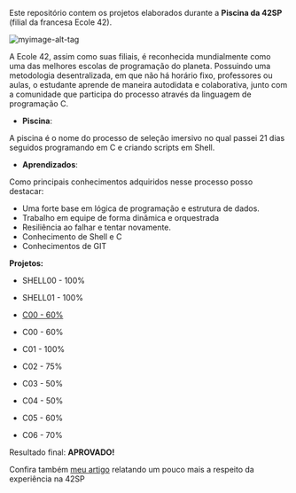 Este repositório contem os projetos elaborados durante a **Piscina da 42SP** (filial da francesa Ecole 42).


![myimage-alt-tag](https://media-exp1.licdn.com/dms/image/C4D16AQFS_p1Vs1a4gw/profile-displaybackgroundimage-shrink_350_1400/0/1620075364105?e=1626912000&v=beta&t=7wuU9KeayBIsp17xeFiC3pgaBKYxKz7O40KsoYFbTRE)

A Ecole 42, assim como suas filiais, é reconhecida mundialmente como uma das melhores escolas de programação do planeta.
Possuindo uma metodologia desentralizada, em que não há horário fixo, professores ou aulas, o estudante aprende de maneira autodidata e colaborativa,
junto com a comunidade que participa do processo através da linguagem de programação C.

 - **Piscina**:
 
A piscina é o nome do processo de seleção imersivo no qual passei 21 dias seguidos programando em C e criando scripts em Shell.

 - **Aprendizados**:
 
Como principais conhecimentos adquiridos nesse processo posso destacar:

 - Uma forte base em lógica de programação e estrutura de dados.
 - Trabalho em equipe de forma dinâmica e orquestrada
 - Resiliência ao falhar e tentar novamente.
 - Conhecimento de Shell e C
 - Conhecimentos de GIT
 
 **Projetos:** 
 - SHELL00 - 100%
 - SHELL01 - 100%

 - [C00 - 60%](42sp_projects/C00/readmeC00.md)

 - C00 - 60%
 - C01 - 100%
 - C02 - 75%
 - C03 - 50%
 - C04 - 50%
 - C05 - 60%
 - C06 - 70%

Resultado final: **APROVADO!**

Confira também [meu artigo](https://www.linkedin.com/pulse/o-que-20-dias-em-uma-das-melhores-escolas-de-software-pedro-moreira/?trackingId=DI8HeFoUSaafAqkXbKaC9Q%3D%3D) relatando um pouco mais a respeito da experiência na 42SP
